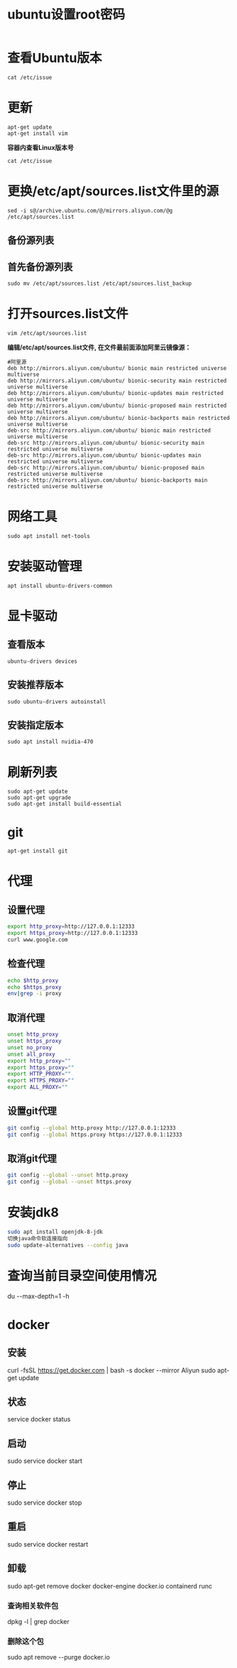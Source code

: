 # ubuntu设置root密码
```sudo passwd root
```
# 查看Ubuntu版本
```
cat /etc/issue
```
# 更新
```
apt-get update
apt-get install vim
```
**容器内查看Linux版本号**
```
cat /etc/issue
```
# 更换/etc/apt/sources.list文件里的源
```
sed -i s@/archive.ubuntu.com/@/mirrors.aliyun.com/@g /etc/apt/sources.list 
```
## 备份源列表
## 首先备份源列表
```
sudo mv /etc/apt/sources.list /etc/apt/sources.list_backup
```
# 打开sources.list文件
```
vim /etc/apt/sources.list
```
**编辑/etc/apt/sources.list文件, 在文件最前面添加阿里云镜像源：**
```vim
#阿里源
deb http://mirrors.aliyun.com/ubuntu/ bionic main restricted universe multiverse
deb http://mirrors.aliyun.com/ubuntu/ bionic-security main restricted universe multiverse
deb http://mirrors.aliyun.com/ubuntu/ bionic-updates main restricted universe multiverse
deb http://mirrors.aliyun.com/ubuntu/ bionic-proposed main restricted universe multiverse
deb http://mirrors.aliyun.com/ubuntu/ bionic-backports main restricted universe multiverse
deb-src http://mirrors.aliyun.com/ubuntu/ bionic main restricted universe multiverse
deb-src http://mirrors.aliyun.com/ubuntu/ bionic-security main restricted universe multiverse
deb-src http://mirrors.aliyun.com/ubuntu/ bionic-updates main restricted universe multiverse
deb-src http://mirrors.aliyun.com/ubuntu/ bionic-proposed main restricted universe multiverse
deb-src http://mirrors.aliyun.com/ubuntu/ bionic-backports main restricted universe multiverse
```

# 网络工具
```
sudo apt install net-tools
```

# 安装驱动管理
```
apt install ubuntu-drivers-common
```

# 显卡驱动
## 查看版本
```
ubuntu-drivers devices
```
## 安装推荐版本
```
sudo ubuntu-drivers autoinstall
```
## 安装指定版本
```
sudo apt install nvidia-470
```


# 刷新列表
```
sudo apt-get update
sudo apt-get upgrade
sudo apt-get install build-essential
```

# git
```
apt-get install git
```

# 代理
## 设置代理
```bash
export http_proxy=http://127.0.0.1:12333
export https_proxy=http://127.0.0.1:12333
curl www.google.com
```
## 检查代理
```bash
echo $http_proxy 
echo $https_proxy 
env|grep -i proxy
```
## 取消代理
```bash
unset http_proxy
unset https_proxy
unset no_proxy
unset all_proxy
export http_proxy=""
export https_proxy=""
export HTTP_PROXY=""
export HTTPS_PROXY=""
export ALL_PROXY=""
```

## 设置git代理
```bash
git config --global http.proxy http://127.0.0.1:12333
git config --global https.proxy https://127.0.0.1:12333
```

## 取消git代理
```bash
git config --global --unset http.proxy
git config --global --unset https.proxy
```


# 安装jdk8
```bash
sudo apt install openjdk-8-jdk
切换java命令软连接指向
sudo update-alternatives --config java 
```
# 查询当前目录空间使用情况
du --max-depth=1 -h 

# docker
## 安装
curl -fsSL https://get.docker.com | bash -s docker --mirror Aliyun
sudo apt-get update
## 状态
service docker status
## 启动
sudo service docker start
## 停止
sudo service docker stop
## 重启
sudo service docker restart

## 卸载
sudo apt-get remove docker docker-engine docker.io containerd runc
### 查询相关软件包
dpkg -l | grep docker
### 删除这个包
sudo apt remove --purge docker.io
